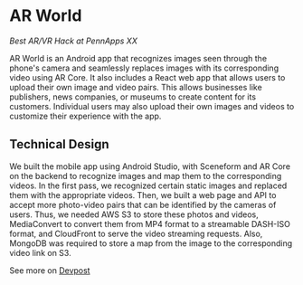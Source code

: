# AR World

_Best AR/VR Hack at PennApps XX_

AR World is an Android app that recognizes images seen through the phone's camera and seamlessly replaces images with its corresponding video using AR Core. It also includes a React web app that allows users to upload their own image and video pairs. This allows businesses like publishers, news companies, or museums to create content for its customers. Individual users may also upload their own images and videos to customize their experience with the app.

## Technical Design
We built the mobile app using Android Studio, with Sceneform and AR Core on the backend to recognize images and map them to the corresponding videos. In the first pass, we recognized certain static images and replaced them with the appropriate videos. Then, we built a web page and API to accept more photo-video pairs that can be identified by the cameras of users. Thus, we needed AWS S3 to store these photos and videos, MediaConvert to convert them from MP4 format to a streamable DASH-ISO format, and CloudFront to serve the video streaming requests. Also, MongoDB was required to store a map from the image to the corresponding video link on S3.

See more on [Devpost](https://devpost.com/software/ar-world)
